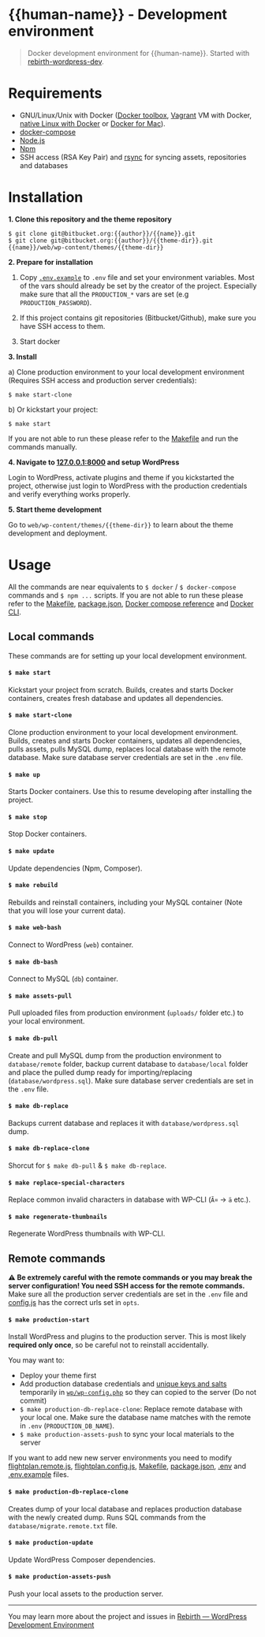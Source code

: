 # {{human-name}} - Development environment

> Docker development environment for {{human-name}}. Started with [rebirth-wordpress-dev](https://github.com/joonasy/rebirth-wordpress-dev.git).

# Requirements

- GNU/Linux/Unix with Docker ([Docker toolbox](https://www.docker.com/products/docker-toolbox), [Vagrant](https://www.vagrantup.com/downloads.html) VM with Docker, [native Linux with Docker](http://docs.docker.com/linux/step_one/) or [Docker for Mac](https://docs.docker.com/docker-for-mac/)).
- [docker-compose](https://github.com/docker/compose)
- [Node.js](http://nodejs.org/)
- [Npm](https://npmpkg.com)
- SSH access (RSA Key Pair) and [rsync](https://linux.die.net/man/1/rsync) for syncing assets, repositories and databases

# Installation

**1. Clone this repository and the theme repository**

```
$ git clone git@bitbucket.org:{{author}}/{{name}}.git
$ git clone git@bitbucket.org:{{author}}/{{theme-dir}}.git {{name}}/web/wp-content/themes/{{theme-dir}}
```

**2. Prepare for installation**

1. Copy [`.env.example`](.env.example) to `.env` file and set your environment variables. Most of the vars should already be set by the creator of the project. Especially make sure that all the `PRODUCTION_*` vars are set (e.g `PRODUCTION_PASSWORD`).

2. If this project contains git repositories (Bitbucket/Github), make sure you have SSH access to them.

3. Start docker

**3. Install**

a) Clone production environment to your local development environment (Requires SSH access and production server credentials):

```
$ make start-clone
```

b) Or kickstart your project:

```
$ make start
```

If you are not able to run these please refer to the [Makefile](Makefile) and run the commands manually.

**4. Navigate to [127.0.0.1:8000](http://127.0.0.1:8000) and setup WordPress**

Login to WordPress, activate plugins and theme if you kickstarted the project, otherwise just login to WordPress with the production credentials and verify everything works properly.

**5. Start theme development**

Go to `web/wp-content/themes/{{theme-dir}}` to learn about the theme development and deployment.

# Usage

All the commands are near equivalents to `$ docker` / `$ docker-compose` commands and `$ npm ...` scripts. If you are not able to run these please refer to the [Makefile](Makefile), [package.json](package.json), [Docker compose reference](https://docs.docker.com/compose/reference) and [Docker CLI](https://docs.docker.com/engine/reference/commandline/).

## Local commands

These commands are for setting up your local development environment.

#### `$ make start`

Kickstart your project from scratch. Builds, creates and starts Docker containers, creates fresh database and updates all dependencies.

#### `$ make start-clone`

Clone production environment to your local development environment. Builds, creates and starts Docker containers, updates all dependencies, pulls assets, pulls MySQL dump, replaces local database with the remote database. Make sure database server credentials are set in the `.env` file.

#### `$ make up`

Starts Docker containers. Use this to resume developing after installing the project.

#### `$ make stop`

Stop Docker containers.

#### `$ make update`

Update dependencies (Npm, Composer).

#### `$ make rebuild`

Rebuilds and reinstall containers, including your MySQL container (Note that you will lose your current data).

#### `$ make web-bash`

Connect to WordPress (`web`) container.

#### `$ make db-bash`

Connect to MySQL (`db`) container.

#### `$ make assets-pull`

Pull uploaded files from production environment (`uploads/` folder etc.) to your local environment.

#### `$ make db-pull`

Create and pull MySQL dump from the production environment to `database/remote` folder, backup current database to `database/local` folder and place the pulled dump ready for importing/replacing (`database/wordpress.sql`). Make sure database server credentials are set in the `.env` file.

#### `$ make db-replace`

Backups current database and replaces it with `database/wordpress.sql` dump.

#### `$ make db-replace-clone`

Shorcut for `$ make db-pull` & `$ make db-replace`.

#### `$ make replace-special-characters`

Replace common invalid characters in database with WP-CLI (`Ã¤` -> `ä` etc.).

#### `$ make regenerate-thumbnails`

Regenerate WordPress thumbnails with WP-CLI.

## Remote commands

**:warning: Be extremely careful with the remote commands or you may break the server configuration! You need SSH access for the remote commands.** Make sure all the production server credentials are set in the `.env` file and [config.js](config.js) has the correct urls set in `opts`.

#### `$ make production-start`

Install WordPress and plugins to the production server. This is most likely **required only once**, so be careful not to reinstall accidentally.

You may want to:

- Deploy your theme first
- Add production database credentials and [unique keys and salts](https://api.wordpress.org/secret-key/1.1/salt/) temporarily in [`wp/wp-config.php`](wp/wp-config.php) so they can copied to the server (Do not commit)
- `$ make production-db-replace-clone`: Replace remote database with your local one. Make sure the database name matches with the remote in `.env` (`PRODUCTION_DB_NAME`).
- `$ make production-assets-push` to sync your local materials to the server

If you want to add new new server environments you need to modify [flightplan.remote.js](flightplan.remote.js), [flightplan.config.js](flightplan.config.js), [Makefile](Makefile), [package.json](package.json), [.env](.env) and [.env.example](.env.example) files.

#### `$ make production-db-replace-clone`

Creates dump of your local database and replaces production database with the newly created dump. Runs SQL commands from the `database/migrate.remote.txt` file.

#### `$ make production-update`

Update WordPress Composer dependencies.

#### `$ make production-assets-push`

Push your local assets to the production server.

---

You may learn more about the project and issues in [Rebirth — WordPress Development Environment](https://github.com/joonasy/rebirth-wordpress-dev)
